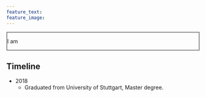 ```yaml
---
feature_text: 
feature_image: 
---
```


<div class="panel panel-default">
  <div width=100% style="border: 2px solid gray;">
    <p style="font-size: 14px;">
      I am 
    </p>
  </div>
</div>

## Timeline
- 2018
  - Graduated from University of Stuttgart, Master degree.

